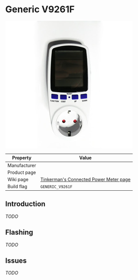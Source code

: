 # Generic V9261F

![Generic V9261F](images/devices/generic-v9261f.jpg)

|Property|Value|
|---|---|
|Manufacturer||
|Product page||
|Wiki page|[Tinkerman's Connected Power Meter page](http://tinkerman.cat/connected-power-meter/)|
|Build flag|`GENERIC_V9261F`|

## Introduction

*TODO*

## Flashing

*TODO*

## Issues

*TODO*